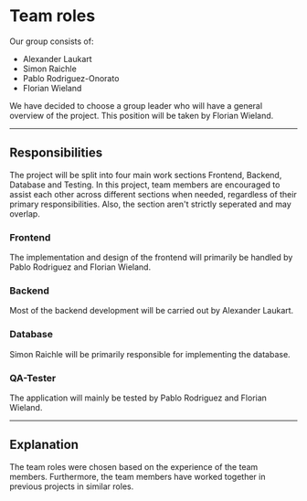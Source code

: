 # Team roles

Our group consists of:

- Alexander Laukart
- Simon Raichle
- Pablo Rodriguez-Onorato
- Florian Wieland

We have decided to choose a group leader who will have a general overview of the project.
This position will be taken by Florian Wieland.

---

## Responsibilities

The project will be split into four main work sections Frontend, Backend, Database and Testing.
In this project, team members are encouraged to assist each other across different sections when needed, regardless of
their primary responsibilities.
Also, the section aren't strictly seperated and may overlap.

### Frontend

The implementation and design of the frontend will primarily be handled by Pablo Rodriguez and Florian Wieland.

### Backend

Most of the backend development will be carried out by Alexander Laukart.

### Database

Simon Raichle will be primarily responsible for implementing the database.

### QA-Tester

The application will mainly be tested by Pablo Rodriguez and Florian Wieland.

---

## Explanation

The team roles were chosen based on the experience of the team members.
Furthermore, the team members have worked together in previous projects in similar roles.
